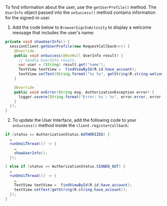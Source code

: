 To find information about the user, use the `getUserProfile()` method. The `UserInfo` object passed into the `onSuccess()` method contains information for the signed-in user.

1. Add the code below to `BrowserSignInActivity` to display a welcome message that includes the user's name:

```java
private void showUserInfo() {
  sessionClient.getUserProfile(new RequestCallback<>() {
    @Override
    public void onSuccess(@NonNull UserInfo result) {
      // handle UserInfo result.
      var user = (String) result.get("name");
      TextView textView =  findViewById(R.id.have_account);
      textView.setText(String.format("%s %s", getString(R.string.welcome_user), user));
    }

    @Override
    public void onError(String msg, AuthorizationException error) {
      logger.severe(String.format("Error: %s : %s", error.error, error.errorDescription));
    }
  });
}
```

2. To update the User Interface, add the following code to your `onSuccess()` method inside the `client.registerCallback`:

```java
if (status == AuthorizationStatus.AUTHORIZED) {
  …
  runOnUiThread(() -> {
    …
    showUserInfo();
  });

} else if (status == AuthorizationStatus.SIGNED_OUT) {
  …
  runOnUiThread(() -> {
    …
    TextView textView =  findViewById(R.id.have_account);
    textView.setText(getString(R.string.have_account));
  });
}
```
